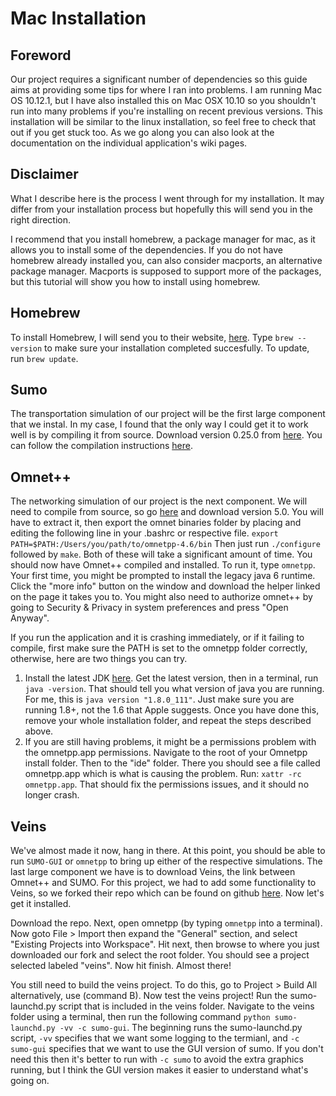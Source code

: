 # Mac Installation

## Foreword
Our project requires a significant number of dependencies so this guide aims at providing some tips for where I ran into problems. I am running Mac OS 10.12.1, but I have also installed this on Mac OSX 10.10 so you shouldn't run into many problems if you're installing on recent previous versions. This installation will be similar to the linux installation, so feel free to check that out if you get stuck too. As we go along you can also look at the documentation on the individual application's wiki pages.

## Disclaimer
What I describe here is the process I went through for my installation. It may differ from your installation process but hopefully this will send you in the right direction.

I recommend that you install homebrew, a package manager for mac, as it allows you to install some of the dependencies. If you do not have homebrew already installed you, can also consider macports, an alternative package manager. Macports is supposed to support more of the packages, but this tutorial will show you how to install using homebrew.

## Homebrew
To install Homebrew, I will send you to their website, [here](http://brew.sh). Type `brew --version` to make sure your installation completed succesfully. To update, run `brew update`.

## Sumo
The transportation simulation of our project will be the first large component that we instal. In my case, I found that the only way I could get it to work well is by compiling it from source. Download version 0.25.0 from [here](https://sourceforge.net/projects/sumo/files/sumo/version%200.25.0/sumo-src-0.25.0.zip/download). You can follow the compilation instructions [here](http://sumo.dlr.de/wiki/Installing/MacOS_Build_w_Homebrew).

## Omnet++
The networking simulation of our project is the next component. We will need to compile from source, so go [here](https://omnetpp.org/component/jdownloads/download/32-release-older-versions/2290-omnet-4-6-source-ide-tgz) and download version 5.0. You will have to extract it, then export the omnet binaries folder by placing and editing the following line in your .bashrc or respective file.
`export PATH=$PATH:/Users/you/path/to/omnetpp-4.6/bin`
Then just run `./configure` followed by `make`. Both of these will take a significant amount of time.
You should now have Omnet++ compiled and installed. To run it, type `omnetpp`. Your first time, you might be prompted to install the legacy java 6 runtime. Click the "more info" button on the window and download the helper linked on the page it takes you to. You might also need to authorize omnet++ by going to Security & Privacy in system preferences and press "Open Anyway".

If you run the application and it is crashing immediately, or if it failing to compile, first make sure the PATH is set to the omnetpp folder correctly, otherwise, here are two things you can try.
1. Install the latest JDK [here](http://www.oracle.com/technetwork/java/javase/downloads/jdk8-downloads-2133151.html). Get the latest version, then in a terminal, run `java -version`. That should tell you what version of java you are running. For me, this is `java version "1.8.0_111"`. Just make sure you are running 1.8+, not the 1.6 that Apple suggests. Once you have done this, remove your whole installation folder, and repeat the steps described above.
2. If you are still having problems, it might be a permissions problem with the omnetpp.app permissions. Navigate to the root of your Omnetpp install folder. Then to the "ide" folder. There you should see a file called omnetpp.app which is what is causing the problem. Run: `xattr -rc omnetpp.app`. That should fix the permissions issues, and it should no longer crash.

## Veins
We've almost made it now, hang in there. At this point, you should be able to run `SUMO-GUI` or `omnetpp` to bring up either of the respective simulations. The last large component we have is to download Veins, the link between Omnet++ and SUMO. For this project, we had to add some functionality to Veins, so we forked their repo which can be found on github [here](https://github.com/burtonwilliamt/veins). Now let's get it installed.

Download the repo. Next, open omnetpp (by typing `omnetpp` into a terminal). Now goto File > Import then expand the "General" section, and select "Existing Projects into Workspace". Hit next, then browse to where you just downloaded our fork and select the root folder. You should see a project selected labeled "veins". Now hit finish. Almost there!

You still need to build the veins project. To do this, go to Project > Build All alternatively, use (command B). Now test the veins project! Run the sumo-launchd.py script that is included in the veins folder. Navigate to the veins folder using a terminal, then run the following command `python sumo-launchd.py -vv -c sumo-gui`. The beginning runs the sumo-launchd.py script, `-vv` specifies that we want some logging to the termianl, and `-c sumo-gui` specifies that we want to use the GUI version of sumo. If you don't need this then it's better to run with `-c sumo` to avoid the extra graphics running, but I think the GUI version makes it easier to understand what's going on.
